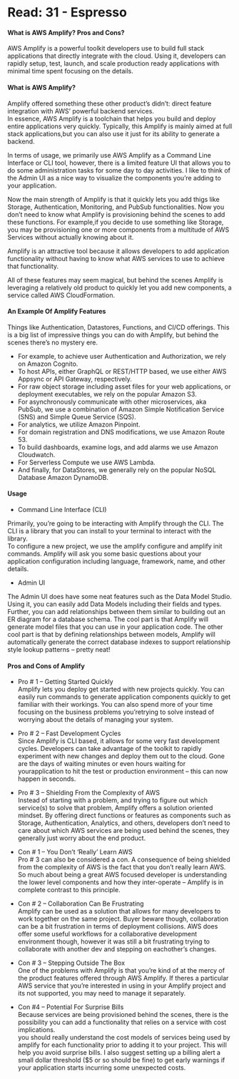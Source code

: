 # Read: 31 - Espresso  

#### What is AWS Amplify? Pros and Cons?  

AWS Amplify is a powerful toolkit developers use to build full stack applications that directly integrate with the cloud. Using it, developers can rapidly setup, test,
launch, and scale production ready applications with minimal time spent focusing on the details.  

#### What is AWS Amplify? 

Amplify offered something these other product’s didn’t: direct feature integration with AWS’ powerful backend services.  
In essence, AWS Amplify is a toolchain that helps you build and deploy entire applications very quickly. Typically, this Amplify is mainly aimed at full stack
applications,but you can also use it just for its ability to generate a backend.  

In terms of usage, we primarily use AWS Amplify as a Command Line Interface or CLI tool, however, there is a limited feature UI that allows you to do some administration
tasks for some day to day activities. I like to think of the Admin UI as a nice way to visualize the components you’re adding to your application.  

Now the main strength of Amplify is that it quickly lets you add thigs like Storage, Authentication, Monitoring, and PubSub functionalities. Now you don’t need to know
what Amplify is provisioning behind the scenes to add these functions. For example,if you decide to use something like Storage, you may be provisioning one or
more components from a multitude of AWS Services without actually knowing about it.  

Amplify is an attractive tool because it allows developers to add application functionality without having to know what AWS services to use to achieve that functionality.  

All of these features may seem magical, but behind the scenes Amplify is leveraging a relatively old product to quickly let you add new components, a service called AWS
CloudFormation.  

#### An Example Of Amplify Features  

Things like Authentication, Datastores, Functions, and CI/CD offerings. This is a big list of impressive things you can do with Amplify, but behind the scenes there’s
no mystery ere.  
- For example, to achieve user Authentication and Authorization, we rely on Amazon Cognito.  
-  To host APIs, either GraphQL or REST/HTTP based, we use either AWS Appsync or API Gateway, respectively. 
-  For raw object storage including asset files for your web applications, or deployment executables, we rely on the popular Amazon S3.  
-  For asynchronously communicate with other microservices, aka PubSub, we use a combination of Amazon Simple Notification Service (SNS) and Simple Queue Service (SQS).  
-  For analytics, we utilize Amazon Pinpoint.  
-  For domain registration and DNS modifications, we use Amazon Route 53.  
-  To build dashboards, examine logs, and add alarms we use Amazon Cloudwatch.  
-  For Serverless Compute we use AWS Lambda.  
-  And finally, for DataStores, we generally rely on the popular NoSQL Database Amazon DynamoDB.  

#### Usage  

- Command Line Interface (CLI)  

Primarily, you’re going to be interacting with Amplify through the CLI. The CLI is a library that you can install to your terminal to interact with the library.  
To configure a new project, we use the amplify configure and amplify init commands. Amplify will ask you some basic questions about your application configuration
including language, framework, name, and other details.  

- Admin UI  

The Admin UI does have some neat features such as the Data Model Studio. Using it, you can easily add Data Models including their fields and types. Further, you can
add relationships between them similar to building out an ER diagram for a database schema. The cool part is that Amplify will generate model files that you can use
in your application code. The other cool part is that by defining relationships between models, Amplify will automatically generate the correct database indexes to
support relationship style lookup patterns – pretty neat!  

#### Pros and Cons of Amplify  

- Pro # 1 – Getting Started Quickly  
Amplify lets you deploy get started with new projects quickly. You can easily run commands to generate application components quickly to get familiar with their
workings. You can also spend more of your time focusing on the business problems you’retrying to solve instead of worrying about the details of managing your system.  

- Pro # 2 – Fast Development Cycles  
Since Amplify is CLI based, it allows for some very fast development cycles. Developers can take advantage of the toolkit to rapidly experiment with new changes and
deploy them out to the cloud. Gone are the days of waiting minutes or even hours waiting for yourapplication to hit the test or production environment – this can
now happen in seconds. 

- Pro # 3 – Shielding From the Complexity of AWS  
Instead of starting with a problem, and trying to figure out which service(s) to solve that problem, Amplify offers a solution oriented mindset. By offering direct
functions or features as components such as Storage, Authentication, Analytics, and others, developers don’t need to care about which AWS services are being used
behind the scenes, they generally just worry about the end product.  

- Con # 1 – You Don’t ‘Really’ Learn AWS  
Pro # 3 can also be considered a con. A consequence of being shielded from the complexity of AWS is the fact that you don’t really learn AWS. So much about being
a great AWS focused developer is understanding the lower level components and how they inter-operate – Amplify is in complete contrast to this principle.  

- Con # 2 – Collaboration Can Be Frustrating  
Amplify can be used as a solution that allows for many developers to work together on the same project. Buyer beware though, collaboration can be a bit frustration
in terms of deployment collisions. AWS does offer some useful workflows for a collaborative development environment though, however it was still a bit frustrating
trying to collaborate with another dev and stepping on eachother’s changes.  

- Con # 3 – Stepping Outside The Box  
One of the problems with Amplify is that you’re kind of at the mercy of the product features offered through AWS Amplify. If theres a particular AWS service that
you’re interested in using in your Amplify project and its not supported, you may need to manage it separately.  

- Con #4 – Potential For Surprise Bills  
Because services are being provisioned behind the scenes, there is the possibility you can add a functionality that relies on a service with cost implications.  
you should really understand the cost models of services being used by amplify for each functionality prior to adding it to your project. This will help you avoid
surprise bills. I also suggest setting up a billing alert a small dollar threshold ($5 or so should be fine) to get early warnings if your application starts incurring 
some unexpected costs. 






 
